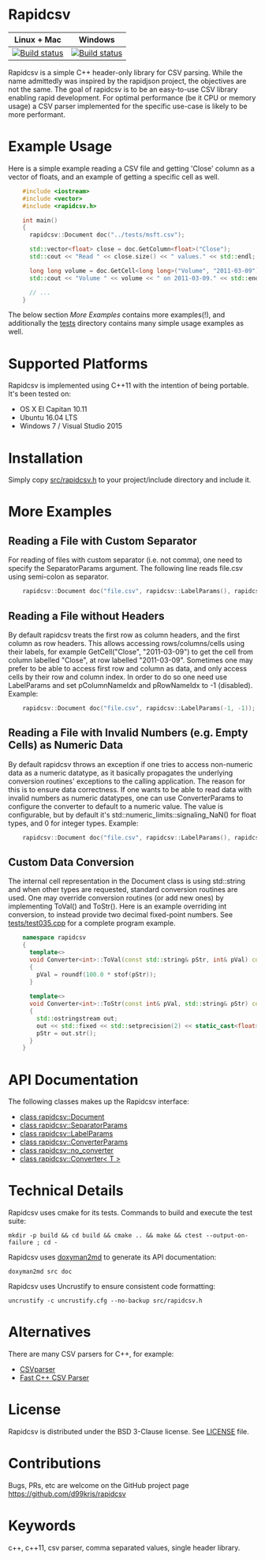 Rapidcsv
========

| **Linux + Mac** | **Windows** |
|-----------------|-------------|
| [![Build status](https://travis-ci.org/d99kris/rapidcsv.svg?branch=master)](https://travis-ci.org/d99kris/rapidcsv) | [![Build status](https://ci.appveyor.com/api/projects/status/yyc65as5ln6m6i8l/branch/master?svg=true)](https://ci.appveyor.com/project/d99kris/rapidcsv/branch/master) |

Rapidcsv is a simple C++ header-only library for CSV parsing. While the name admittedly was inspired
by the rapidjson project, the objectives are not the same. The goal of rapidcsv is to be an easy-to-use
CSV library enabling rapid development. For optimal performance (be it CPU or memory usage) a CSV
parser implemented for the specific use-case is likely to be more performant.

Example Usage
=============
Here is a simple example reading a CSV file and getting 'Close' column as a vector of floats, and an
example of getting a specific cell as well.

```cpp
    #include <iostream>
    #include <vector>
    #include <rapidcsv.h>

    int main()
    {
      rapidcsv::Document doc("../tests/msft.csv");

      std::vector<float> close = doc.GetColumn<float>("Close");
      std::cout << "Read " << close.size() << " values." << std::endl;

      long long volume = doc.GetCell<long long>("Volume", "2011-03-09");
      std::cout << "Volume " << volume << " on 2011-03-09." << std::endl;

      // ...
    }
```

The below section *More Examples* contains more examples(!), and additionally the
[tests](https://github.com/d99kris/rapidcsv/tree/master/tests) directory contains many simple
usage examples as well.

Supported Platforms
===================
Rapidcsv is implemented using C++11 with the intention of being portable. It's been tested on:
- OS X El Capitan 10.11
- Ubuntu 16.04 LTS
- Windows 7 / Visual Studio 2015

Installation
============
Simply copy [src/rapidcsv.h](https://raw.githubusercontent.com/d99kris/rapidcsv/master/src/rapidcsv.h) to your project/include directory and include it. 

More Examples
=============

Reading a File with Custom Separator
------------------------------------
For reading of files with custom separator (i.e. not comma), one need to specify the SeparatorParams 
argument. The following line reads file.csv using semi-colon as separator.

```cpp
    rapidcsv::Document doc("file.csv", rapidcsv::LabelParams(), rapidcsv::SeparatorParams(';'));
```

Reading a File without Headers
------------------------------
By default rapidcsv treats the first row as column headers, and the first column as row headers.
This allows accessing rows/columns/cells using their labels, for example
GetCell<float>("Close", "2011-03-09") to get the cell from column labelled "Close", at row
labelled "2011-03-09". Sometimes one may prefer to be able to access first row and column as data,
and only access cells by their row and column index. In order to do so one need use
LabelParams and set pColumnNameIdx and pRowNameIdx to -1 (disabled). Example:

```cpp
    rapidcsv::Document doc("file.csv", rapidcsv::LabelParams(-1, -1));
```

Reading a File with Invalid Numbers (e.g. Empty Cells) as Numeric Data
-----------------------------------------------------------------------
By default rapidcsv throws an exception if one tries to access non-numeric data as a numeric datatype, as
it basically propagates the underlying conversion routines' exceptions to the calling application.
The reason for this is to ensure data correctness. If one wants to be able to read data with invalid
numbers as numeric datatypes, one can use ConverterParams to configure the converter to default to a
numeric value. The value is configurable, but by default it's
std::numeric_limits<long double>::signaling_NaN() for float types, and 0 for integer types. Example:

```cpp
    rapidcsv::Document doc("file.csv", rapidcsv::LabelParams(), rapidcsv::SeparatorParams(), rapidcsv::ConverterParams(true));
```

Custom Data Conversion
----------------------
The internal cell representation in the Document class is using std::string and when other types are
requested, standard conversion routines are used. One may override conversion routines (or add new ones)
by implementing ToVal() and ToStr(). Here is an example overriding int conversion, to instead provide
two decimal fixed-point numbers.
See [tests/test035.cpp](https://github.com/d99kris/rapidcsv/blob/master/tests/test035.cpp) for a complete
program example.

```cpp
    namespace rapidcsv
    {
      template<>
      void Converter<int>::ToVal(const std::string& pStr, int& pVal) const
      {
        pVal = roundf(100.0 * stof(pStr));
      }
    
      template<>
      void Converter<int>::ToStr(const int& pVal, std::string& pStr) const
      {
        std::ostringstream out;
        out << std::fixed << std::setprecision(2) << static_cast<float>(pVal) / 100.0f;
        pStr = out.str();
      }
    }
```

API Documentation
=================
The following classes makes up the Rapidcsv interface:
 - [class rapidcsv::Document](doc/rapidcsv_Document.md)
 - [class rapidcsv::SeparatorParams](doc/rapidcsv_SeparatorParams.md)
 - [class rapidcsv::LabelParams](doc/rapidcsv_LabelParams.md)
 - [class rapidcsv::ConverterParams](doc/rapidcsv_ConverterParams.md)
 - [class rapidcsv::no_converter](doc/rapidcsv_no_converter.md)
 - [class rapidcsv::Converter< T >](doc/rapidcsv_Converter.md)

Technical Details
=================
Rapidcsv uses cmake for its tests. Commands to build and execute the test suite:

    mkdir -p build && cd build && cmake .. && make && ctest --output-on-failure ; cd -

Rapidcsv uses [doxyman2md](https://github.com/d99kris/doxyman2md) to generate its API documentation:

    doxyman2md src doc

Rapidcsv uses Uncrustify to ensure consistent code formatting:

    uncrustify -c uncrustify.cfg --no-backup src/rapidcsv.h

Alternatives
============
There are many CSV parsers for C++, for example:
- [CSVparser](https://github.com/MyBoon/CSVparser)
- [Fast C++ CSV Parser](https://github.com/ben-strasser/fast-cpp-csv-parser)

License
=======
Rapidcsv is distributed under the BSD 3-Clause license. See
[LICENSE](https://github.com/d99kris/rapidcsv/blob/master/LICENSE) file.

Contributions
=============
Bugs, PRs, etc are welcome on the GitHub project page https://github.com/d99kris/rapidcsv

Keywords
========
c++, c++11, csv parser, comma separated values, single header library.

